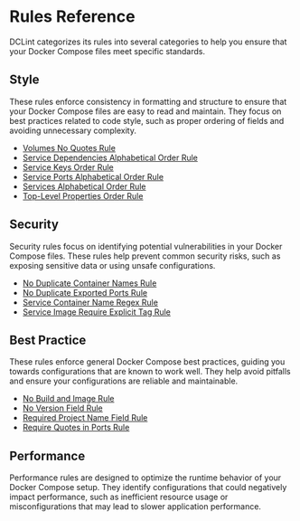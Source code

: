 # Rules Reference

DCLint categorizes its rules into several categories to help you ensure that your Docker Compose files meet specific
standards.

## Style

These rules enforce consistency in formatting and structure to ensure that your Docker Compose files are easy to read
and maintain. They focus on best practices related to code style, such as proper ordering of fields and avoiding
unnecessary complexity.

- [Volumes No Quotes Rule](./rules/no-quotes-in-volumes-rule.md)
- [Service Dependencies Alphabetical Order Rule](./rules/service-dependencies-alphabetical-order-rule.md)
- [Service Keys Order Rule](./rules/service-keys-order-rule.md)
- [Service Ports Alphabetical Order Rule](./rules/service-ports-alphabetical-order-rule.md)
- [Services Alphabetical Order Rule](./rules/services-alphabetical-order-rule.md)
- [Top-Level Properties Order Rule](./rules/top-level-properties-order-rule.md)

## Security

Security rules focus on identifying potential vulnerabilities in your Docker Compose files. These rules help prevent
common security risks, such as exposing sensitive data or using unsafe configurations.

- [No Duplicate Container Names Rule](./rules/no-duplicate-container-names-rule.md)
- [No Duplicate Exported Ports Rule](./rules/no-duplicate-exported-ports-rule.md)
- [Service Container Name Regex Rule](./rules/service-container-name-regex-rule.md)
- [Service Image Require Explicit Tag Rule](./rules/service-image-require-explicit-tag-rule.md)

## Best Practice

These rules enforce general Docker Compose best practices, guiding you towards configurations that are known to work
well. They help avoid pitfalls and ensure your configurations are reliable and maintainable.

- [No Build and Image Rule](./rules/no-build-and-image-rule.md)
- [No Version Field Rule](./rules/no-version-field-rule.md)
- [Required Project Name Field Rule](./rules/require-project-name-field-rule.md)
- [Require Quotes in Ports Rule](./rules/require-quotes-in-ports-rule.md)

## Performance

Performance rules are designed to optimize the runtime behavior of your Docker Compose setup. They identify
configurations that could negatively impact performance, such as inefficient resource usage or misconfigurations that
may lead to slower application performance.
